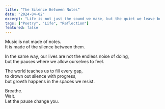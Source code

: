 ```yaml
---
title: "The Silence Between Notes"
date: "2024-04-02"
excerpt: "Life is not just the sound we make, but the quiet we leave behind."
tags: ["Poetry", "Life", "Reflection"]
featured: false
---
```


Music is not made of notes.  
It is made of the silence between them.  

In the same way, our lives are not the endless noise of doing,  
but the pauses where we allow ourselves to feel.  

The world teaches us to fill every gap,  
to drown out silence with progress,  
but growth happens in the spaces we resist.  

Breathe.  
Wait.  
Let the pause change you.
